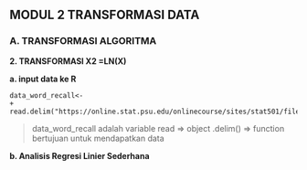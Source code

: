 ## MODUL 2 TRANSFORMASI DATA
### A. TRANSFORMASI ALGORITMA
**2. TRANSFORMASI X2 =LN(X)**

**a. input data ke R**
```
data_word_recall<-
+ read.delim("https://online.stat.psu.edu/onlinecourse/sites/stat501/files/data/wordrecall.txt",header=TRUE,sep="\t")
```

> data_word_recall adalah variable
> read => object
> .delim() => function bertujuan untuk mendapatkan data

**b. Analisis Regresi Linier Sederhana**

